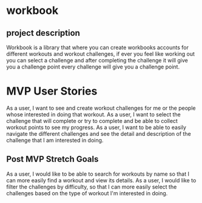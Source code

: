 # workbook
## project description
Workbook is a library that where you can create workbooks accounts for different workouts and workout challenges, if ever you feel like working out you can select a challenge and after completing the challenge it will give you a challenge point every challenge will give you a challenge point.

# MVP User Stories
As a user, I want to see and create workout challenges for me or the people whose interested in doing that workout.
As a user, I want to select the challenge that will complete or try to complete and be able to collect workout points to see my progress.
As a user, I want to be able to easily navigate the different challenges and see the detail and description of the challenge that I am interested in doing.

## Post MVP Stretch Goals
As a user, I would like to be able to search for workouts by name so that I can more easily find a workout and view its details.
As a user, I would like to filter the challenges by difficulty, so that I can more easily select the challenges based on the type of workout I'm interested in doing.